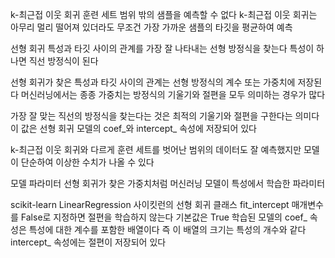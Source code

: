 k-최근접 이웃 회귀
훈련 세트 범위 밖의 샘플을 예측할 수 없다 
k-최근접 이웃 회귀는 아무리 멀리 떨어져 있더라도 무조건 가장 가까운 샘플의 타깃을 평균하여 예측

선형 회귀
특성과 타깃 사이의 관계를 가장 잘 나타내는 선형 방정식을 찾는다
특성이 하나면 직선 방정식이 된다

선형 회귀가 찾은 특성과 타깃 사이의 관계는 선형 방정식의 계수 또는 가중치에 저장된다
머신러닝에서는 종종 가중치는 방정식의 기울기와 절편을 모두 의미하는 경우가 많다

가장 잘 맞는 직선의 방정식을 찾는다는 것은 최적의 기울기와 절편을 구한다는 의미다
이 값은 선형 회귀 모델의 coef_와 intercept_ 속성에 저장되어 있다

k-최근접 이웃 회귀와 다르게 훈련 세트를 벗어난 범위의 데이터도 잘 예측했지만 모델이 단순하여 이상한 수치가 나올 수 있다

모델 파라미터
선형 회귀가 찾은 가중치처럼 머신러닝 모델이 특성에서 학습한 파라미터

scikit-learn
LinearRegression
사이킷런의 선형 회귀 클래스
fit_intercept 매개변수를 False로 지정하면 절편을 학습하지 않는다 기본값은 True
학습된 모델의 coef_ 속성은 특성에 대한 계수를 포함한 배열이다 
즉 이 배열의 크기는 특성의 개수와 같다
intercept_ 속성에는 절편이 저장되어 있다